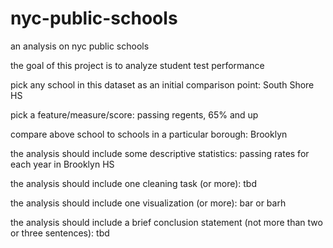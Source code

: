 # nyc-public-schools
an analysis on nyc public schools

the goal of this project is to analyze student test performance

pick any school in this dataset as an initial comparison point: South Shore HS

pick a feature/measure/score: passing regents, 65% and up

compare above school to schools in a particular borough: Brooklyn 

the analysis should include some descriptive statistics: passing rates for each year in Brooklyn HS

the analysis should include one cleaning task (or more): tbd

the analysis should include one visualization (or more): bar or barh

the analysis should include a brief conclusion statement (not more than two or three sentences): tbd

